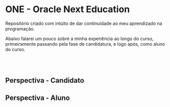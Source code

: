 <h1>ONE - Oracle Next Education</h1>
<p >Repositório criado com intúito de dar continuidade ao meu aprendizado na programação. </p>
<p >Abaixo falarei um pouco sobre a minha experiência ao longo do curso, primeiramente passando
pela fase de candidatura, e logo após, como aluno do curso.</p>
<br>
<br>

<h2>Perspectiva - Candidato</h2>

<h2>Perspectiva - Aluno</h2>
